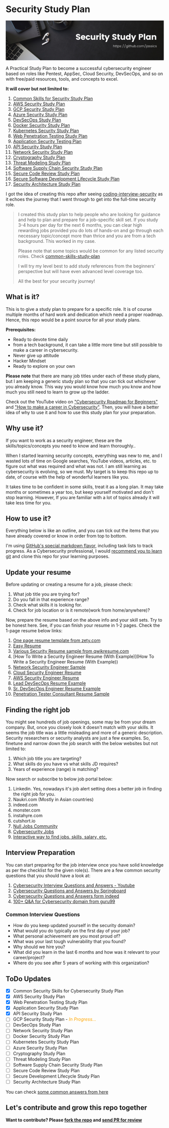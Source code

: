 # Security Study Plan

![Security Study Plan](security-studyplan-github.png)

A Practical Study Plan to become a successful cybersecurity engineer based on roles like Pentest, AppSec, Cloud Security, DevSecOps, and so on with free/paid resources, tools, and concepts to excel.

**It will cover but not limited to:**

1. [Common Skills for Security Study Plan](common-skills-study-plan.md)
2. [AWS Security Study Plan](aws-security-study-plan.md)
3. [GCP Security Study Plan](gcp-security-study-plan.md)
4. [Azure Security Study Plan](azure-security-study-plan.md)
5. [DevSecOps Study Plan](devsecops-study-plan.md)
6. [Docker Security Study Plan](docker-security-study-plan.md)
7. [Kubernetes Security Study Plan](kubernetes-security-study-plan.md)
8. [Web Penetration Testing Study Plan](web-pentest-study-plan.md)
9. [Application Security Testing Plan](application-security-study-plan.md)
10. [API Security Study Plan](api-security-study-plan.md)
11. [Network Security Study Plan](network-security-study-plan.md)
12. [Cryptography Study Plan](cryptography-study-plan.md)
13. [Threat Modeling Study Plan](threat-modeling-study-plan.md)
14. [Software Supply Chain Security Study Plan](software-supply-chain-security-study-plan.md)
15. [Secure Code Review Study Plan](secure-code-review-study-plan.md)
16. [Secure Software Development Lifecycle Study Plan](secure-software-development-lifecycle-study-plan.md)
17. [Security Architecture Study Plan](security-architecture-study-plan.md)

I got the idea of creating this repo after seeing [coding-interview-security](https://github.com/jwasham/coding-interview-university) as it echoes the journey that I went through to get into the full-time security role.

>I created this study plan to help people who are looking for guidance and help to plan and prepare for a job-specific skill set.
If you study 3-4 hours per day for the next 6 months, you can clear high rewarding jobs provided you do lots of hands-on and go through each necessary topic/concept more than thrice and you are from a tech background. This worked in my case.
>
>Please note that some topics would be common for any listed security roles. Check [common-skills-study-plan](common-skills-study-plan.md)
>
>I will try my level best to add study references from the beginners' perspective but will have even advanced level coverage too.
>
>All the best for your security journey!


## What is it?
This is to give a study plan to prepare for a specific role. It is of course multiple months of hard work and dedication which need a proper roadmap. 
Hence, this repo would be a point source for all your study plans.

**Prerequisites:**
- Ready to devote time daily
- from a tech background, it can take a little more time but still possible to make a career in cybersecurity.
- Never give up attitude
- Hacker Mindset
- Ready to explore on your own

**Please note** that there are many job titles under each of these study plans, but I am keeping a generic study plan so that you can tick out whichever you already know. This way you would know how much you know and how much you still need to learn to grow up the ladder.

Check out the YouTube video on ["Cybersecurity Roadmap for Beginners"](https://www.youtube.com/watch?v=-qklv1WXdmo) and ["How to make a career in Cybersecurity"](https://www.youtube.com/watch?v=TPoI1vwcdxo&list=PLRTsCutScZnzN66sG_X9GyJFt-kkKoksi&index=5).
Then, you will have a better idea of why to use it and how to use this study plan for your preparation.

## Why use it?
If you want to work as a security engineer, these are the skills/topics/concepts you need to know and learn thoroughly..

When I started learning security concepts, everything was new to me, and I wasted lots of time on Google searches, YouTube videos, articles, etc. to figure out what was required and what was not.
I am still learning as cybersecurity is evolving, so we must. My target is to keep this repo up to date, of course with the help of wonderful learners like you.

It takes time to be confident in some skills, treat it as a long plan. It may take months or sometimes a year too, but keep yourself motivated and don't stop learning. 
However, If you are familiar with a lot of topics already it will take less time for you.

## How to use it?
Everything below is like an outline, and you can tick out the items that you have already covered or know in order from top to bottom.

I'm using [GitHub's special markdown flavor](https://guides.github.com/features/mastering-markdown/#GitHub-flavored-markdown), including task lists to track progress.
As a Cybersecurity professional, I would [recommend you to learn git](https://www.udemy.com/course/git-basics-for-everyone) and clone this repo for your learning purposes.

## Update your resume
Before updating or creating a resume for a job, please check:
1. What job title you are trying for?
2. Do you fall in that experience range?
3. Check what skills it is looking for.
4. Check for job location or is it remote(work from home/anywhere)?

Now, prepare the resume based on the above info and your skill sets. Try to be honest here.
See, if you can finish your resume in 1-2 pages. Check the 1-page resume below links:
1. [One page resume template from zety.com](https://zety.com/blog/one-page-resume-templates)
2. [Easy Resume](https://www.easyresume.io/)
3. [Various Security Resume sample from qwikresume.com](https://www.qwikresume.com/resume-samples/security-engineer/)
4. [How To Write a Security Engineer Resume (With Example)](How To Write a Security Engineer Resume (With Example))
5. [Network Security Engineer Sample](https://enhancv.com/resume-examples/network-security-engineer/)
6. [Cloud Security Engineer Resume](https://www.hireitpeople.com/resume-database/68-network-and-systems-administrators-resumes/138883-cloud-security-engineer-resume)
7. [AWS Security Engineer Resume](https://www.livecareer.com/resume-search/r/aws-solutions-architect-cloud-security-engineer-dfe9b3bd87d04311bcb32119da547271)
8. [Lead DevSecOps Resume Example](https://www.livecareer.com/resume-search/r/lead-devsecops-engineer-53a226a3bebc4987af0dea7ce0c6740b)
9. [Sr. DevSecOps Engineer Resume Example](https://www.livecareer.com/resume-search/r/sr-devsecops-engineer-81ad059140cf43fda69e77d614d65685)
10. [Penetration Tester Consultant Resume Sample](https://www.livecareer.com/resume-search/r/penetration-tester-consultant-25926a15cbac482883f8d00d26da0d86)

## Finding the right job
You might see hundreds of job openings, some may be from your dream company. But, once you closely look it doesn't match with your skills. It seems the job title was a little misleading and more of a generic description. Security researchers or security analysts are just a few examples.
So, finetune and narrow down the job search with the below websites but not limited to:
1. Which job title you are targeting?
2. What skills do you have vs what skills JD requires?
3. Years of experience (range) is matching?

Now search or subscribe to below job portal below:
1. Linkedin. Yes, nowadays it's job alert setting does a better job in finding the right job for you.
2. Naukri.com (Mostly in Asian countries)
3. indeed.com
4. monster.com
5. instahyre.com
6. cutshort.io
7. [Null Jobs Community](https://jobs.null.community/)
8. [Cybersecurity Jobs](https://www.cybersecurityjobs.com/)
9. [Interactive way to find jobs, skills, salary, etc.](https://www.cyberseek.org/pathway.html)

## Interview Preparation
You can start preparing for the job interview once you have solid knowledge as per the checklist for the given role(s). There are a few common security questions that you should have a look at:
1. [Cybersecurity Interview Questions and Answers - Youtube](https://www.youtube.com/watch?v=q5pQ_YtJWpA)
2. [Cybersecurity Questions and Answers by Springboard](https://www.springboard.com/blog/cybersecurity/25-cybersecurity-job-interview-questions-and-answers/)
3. [Cybersecurity Questions and Answers form indeed](https://in.indeed.com/career-advice/interviewing/cyber-security-interview-questions)
4. [100+ Q&A for Cybersecurity domain from guru99](https://www.guru99.com/cyber-security-interview-questions.html)

### Common Interview Questions
* How do you keep updated yourself in the security domain?
* What would you do typically on the first day of your job? 
* What personal achievement are you most proud of?
* What was your last tough vulnerability that you found?
* Why should we hire you?
* What did you learn in the last 6 months and how was it relevant to your career/project?
* Where do you see after 5 years of working with this organization?

## ToDo Updates
- [x] Common Security Skills for Cybersecurity Study Plan
- [x] AWS Security Study Plan
- [x] Web Penetration Testing Study Plan
- [x] Application Security Study Plan 
- [x] API Security Study Plan
- [ ] GCP Security Study Plan - *<span style="color:orange;">In Progress...</span>*
- [ ] DevSecOps Study Plan
- [ ] Network Security Study Plan
- [ ] Docker Security Study Plan
- [ ] Kubernetes Security Study Plan
- [ ] Azure Security Study Plan
- [ ] Cryptography Study Plan
- [ ] Threat Modeling Study Plan
- [ ] Software Supply Chain Security Study Plan
- [ ] Secure Code Review Study Plan
- [ ] Secure Development Lifecycle Study Plan
- [ ] Security Architecture Study Plan

You can check [some common answers from here](https://ayedot.com/119/MiniBlog/General-Interview-Questions-and-their-Answers-for-Tech-Jobs)

## Let's contribute and grow this repo together
**Want to contribute? Please [fork the repo](https://github.com/jassics/security-study-plan/fork) and [send PR for review](https://github.com/jassics/security-study-plan/pulls)**
